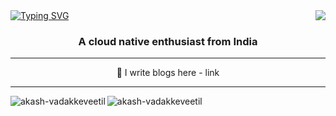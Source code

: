 <img align="right" src="https://visitor-badge.laobi.icu/badge?page_id=akash-vadakkeveetil.visitor-badge&left_color=red&right_color=green&left_text=Visitor%20Number:"/>
<a href="https://git.io/typing-svg"><img src="https://readme-typing-svg.demolab.com?font=Fira+Code&weight=500&size=43&pause=992&color=F7F7F7&center=true&vCenter=true&width=984&height=65&lines=Hi+%F0%9F%91%8B%2C+I'm+Akash+Vadakkeveetil;A+Golang+Developer++%F0%9F%99%8C" alt="Typing SVG" /></a>
<h3 align="center">A cloud native enthusiast from India </h3>
<hr/>
<div align="center">
  🌱 I write blogs here -  link
  
</div>
<hr/>

<p><img align="left" src="https://github-readme-stats.vercel.app/api/top-langs?username=akash-vadakkeveetil&show_icons=true&locale=en&layout=compact" alt="akash-vadakkeveetil" /></p>

<p>&nbsp;<img align="left" src="https://github-readme-stats.vercel.app/api?username=akash-vadakkeveetil&show_icons=true&theme=radical" alt="akash-vadakkeveetil" /></p>
